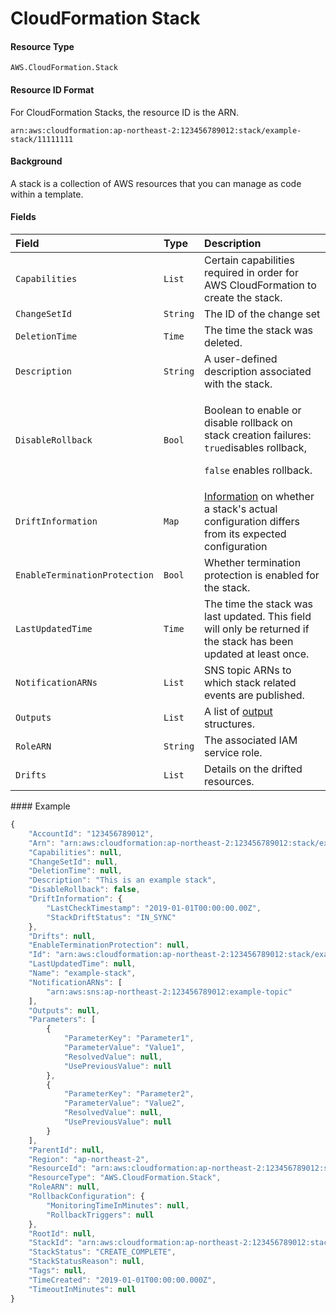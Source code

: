 # CloudFormation Stack

#### Resource Type

`AWS.CloudFormation.Stack`

#### Resource ID Format

For CloudFormation Stacks, the resource ID is the ARN.

`arn:aws:cloudformation:ap-northeast-2:123456789012:stack/example-stack/11111111`

#### Background

A stack is a collection of AWS resources that you can manage as code within a template.

#### Fields

<table>
  <thead>
    <tr>
      <th style="text-align:left">Field</th>
      <th style="text-align:left">Type</th>
      <th style="text-align:left">Description</th>
    </tr>
  </thead>
  <tbody>
    <tr>
      <td style="text-align:left"><code>Capabilities</code>
      </td>
      <td style="text-align:left"><code>List</code>
      </td>
      <td style="text-align:left">Certain capabilities required in order for AWS CloudFormation to create
        the stack.</td>
    </tr>
    <tr>
      <td style="text-align:left"><code>ChangeSetId</code>
      </td>
      <td style="text-align:left"><code>String</code>
      </td>
      <td style="text-align:left">The ID of the change set</td>
    </tr>
    <tr>
      <td style="text-align:left"><code>DeletionTime</code>
      </td>
      <td style="text-align:left"><code>Time</code>
      </td>
      <td style="text-align:left">The time the stack was deleted.</td>
    </tr>
    <tr>
      <td style="text-align:left"><code>Description</code>
      </td>
      <td style="text-align:left"><code>String</code>
      </td>
      <td style="text-align:left">A user-defined description associated with the stack.</td>
    </tr>
    <tr>
      <td style="text-align:left"><code>DisableRollback</code>
      </td>
      <td style="text-align:left"><code>Bool</code>
      </td>
      <td style="text-align:left">
        <p>Boolean to enable or disable rollback on stack creation failures: <code>true</code>disables
          rollback,</p>
        <p><code>false</code> enables rollback.</p>
      </td>
    </tr>
    <tr>
      <td style="text-align:left"><code>DriftInformation</code>
      </td>
      <td style="text-align:left"><code>Map</code>
      </td>
      <td style="text-align:left"><a href="https://docs.aws.amazon.com/AWSCloudFormation/latest/APIReference/API_StackDriftInformation.html">Information</a> on
        whether a stack&apos;s actual configuration differs from its expected configuration</td>
    </tr>
    <tr>
      <td style="text-align:left"><code>EnableTerminationProtection</code>
      </td>
      <td style="text-align:left"><code>Bool</code>
      </td>
      <td style="text-align:left">Whether termination protection is enabled for the stack.</td>
    </tr>
    <tr>
      <td style="text-align:left"><code>LastUpdatedTime</code>
      </td>
      <td style="text-align:left"><code>Time</code>
      </td>
      <td style="text-align:left">The time the stack was last updated. This field will only be returned
        if the stack has been updated at least once.</td>
    </tr>
    <tr>
      <td style="text-align:left"><code>NotificationARNs</code>
      </td>
      <td style="text-align:left"><code>List</code>
      </td>
      <td style="text-align:left">SNS topic ARNs to which stack related events are published.</td>
    </tr>
    <tr>
      <td style="text-align:left"><code>Outputs</code>
      </td>
      <td style="text-align:left"><code>List</code>
      </td>
      <td style="text-align:left">A list of <a href="https://docs.aws.amazon.com/AWSCloudFormation/latest/APIReference/API_Output.html">output</a> structures.</td>
    </tr>
    <tr>
      <td style="text-align:left"><code>RoleARN</code>
      </td>
      <td style="text-align:left"><code>String</code>
      </td>
      <td style="text-align:left">The associated IAM service role.</td>
    </tr>
    <tr>
      <td style="text-align:left"><code>Drifts</code>
      </td>
      <td style="text-align:left"><code>List</code>
      </td>
      <td style="text-align:left">Details on the drifted resources.</td>
    </tr>
  </tbody>
</table>#### Example

```javascript
{
    "AccountId": "123456789012",
    "Arn": "arn:aws:cloudformation:ap-northeast-2:123456789012:stack/example-stack",
    "Capabilities": null,
    "ChangeSetId": null,
    "DeletionTime": null,
    "Description": "This is an example stack",
    "DisableRollback": false,
    "DriftInformation": {
        "LastCheckTimestamp": "2019-01-01T00:00:00.00Z",
        "StackDriftStatus": "IN_SYNC"
    },
    "Drifts": null,
    "EnableTerminationProtection": null,
    "Id": "arn:aws:cloudformation:ap-northeast-2:123456789012:stack/example-stack",
    "LastUpdatedTime": null,
    "Name": "example-stack",
    "NotificationARNs": [
        "arn:aws:sns:ap-northeast-2:123456789012:example-topic"
    ],
    "Outputs": null,
    "Parameters": [
        {
            "ParameterKey": "Parameter1",
            "ParameterValue": "Value1",
            "ResolvedValue": null,
            "UsePreviousValue": null
        },
        {
            "ParameterKey": "Parameter2",
            "ParameterValue": "Value2",
            "ResolvedValue": null,
            "UsePreviousValue": null
        }
    ],
    "ParentId": null,
    "Region": "ap-northeast-2",
    "ResourceId": "arn:aws:cloudformation:ap-northeast-2:123456789012:stack/example-stack",
    "ResourceType": "AWS.CloudFormation.Stack",
    "RoleARN": null,
    "RollbackConfiguration": {
        "MonitoringTimeInMinutes": null,
        "RollbackTriggers": null
    },
    "RootId": null,
    "StackId": "arn:aws:cloudformation:ap-northeast-2:123456789012:stack/example-stack",
    "StackStatus": "CREATE_COMPLETE",
    "StackStatusReason": null,
    "Tags": null,
    "TimeCreated": "2019-01-01T00:00:00.000Z",
    "TimeoutInMinutes": null
}
```
